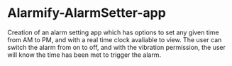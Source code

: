 # Alarmify-AlarmSetter-app
Creation of an alarm setting app which has options to set any given time from AM to PM, and with a real time clock avaliable to view. The user can switch the alarm from on to off, and with the vibration permission, the user will know the time has been met to trigger the alarm.
